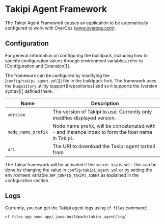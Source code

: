 # Takipi Agent Framework
The Takipi Agent Framework causes an application to be automatically configured to work with OverOps (www.overops.com).

## Configuration
For general information on configuring the buildpack, including how to specify configuration values through environment variables, refer to [Configuration and Extension][].

The framework can be configured by modifying the [`config/takipi_agent.yml`][] file in the buildpack fork.  The framework uses the [`Repository` utility support][repositories] and so it supports the [version syntax][] defined there.

| Name | Description
| ---- | -----------
| `version` | The version of Takipi to use. Currently only modifies displayed version.
| `node_name_prefix` | Node name prefix, will be concatenated with `-` and instance index to form the host name in Takipi.
| `uri` | The URI to download the Takipi agent tarball from |


The Takipi framework will be activated if the `secret_key` is set - this can be done by changing the value in `config/takipi_agent.yml` or by setting the environment variable `JBP_CONFIG_TAKIPI_AGENT` as explained in the configuration section.

## Logs

Currently, you can get the Takipi agent logs using `cf files` command:
```
cf files app_name app/.java-buildpack/takipi_agent/log/
```

